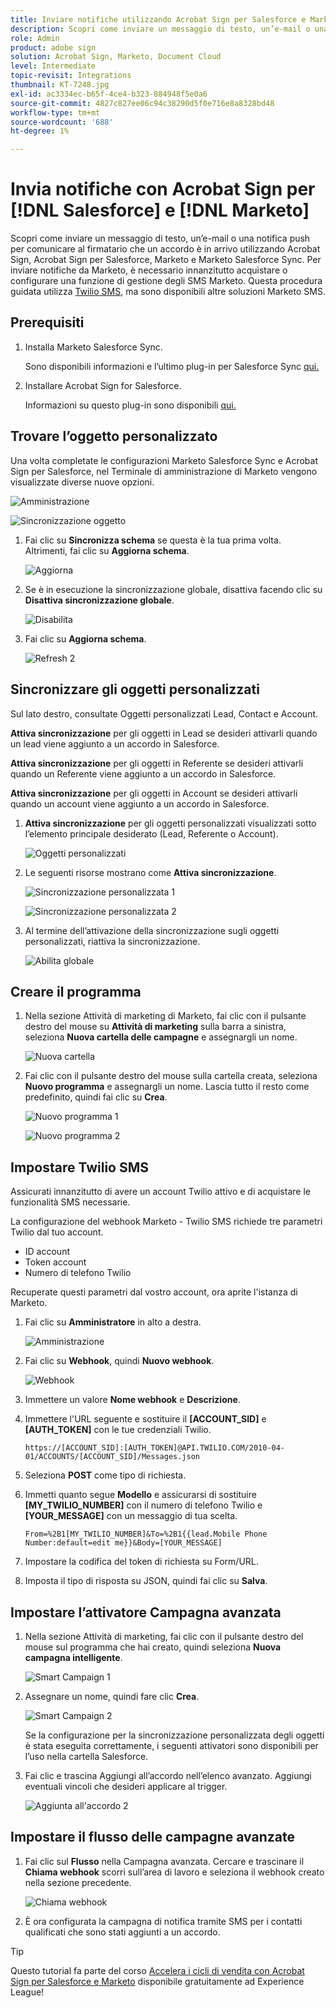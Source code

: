 ```yaml
---
title: Inviare notifiche utilizzando Acrobat Sign per Salesforce e Marketo
description: Scopri come inviare un messaggio di testo, un’e-mail o una notifica push per informare il firmatario che un accordo è in arrivo
role: Admin
product: adobe sign
solution: Acrobat Sign, Marketo, Document Cloud
level: Intermediate
topic-revisit: Integrations
thumbnail: KT-7248.jpg
exl-id: ac3334ec-b65f-4ce4-b323-884948f5e0a6
source-git-commit: 4827c827ee06c94c38290d5f0e716e8a8328bd48
workflow-type: tm+mt
source-wordcount: '688'
ht-degree: 1%

---
```


# Invia notifiche con Acrobat Sign per [!DNL Salesforce] e [!DNL Marketo]

Scopri come inviare un messaggio di testo, un’e-mail o una notifica push per comunicare al firmatario che un accordo è in arrivo utilizzando Acrobat Sign, Acrobat Sign per Salesforce, Marketo e Marketo Salesforce Sync. Per inviare notifiche da Marketo, è necessario innanzitutto acquistare o configurare una funzione di gestione degli SMS Marketo. Questa procedura guidata utilizza [Twilio SMS](https://launchpoint.marketo.com/twilio/twilio-sms-for-marketo/), ma sono disponibili altre soluzioni Marketo SMS.

## Prerequisiti

1. Installa Marketo Salesforce Sync.

   Sono disponibili informazioni e l’ultimo plug-in per Salesforce Sync [qui.](https://experienceleague.adobe.com/docs/marketo/using/product-docs/crm-sync/salesforce-sync/understanding-the-salesforce-sync.html)

1. Installare Acrobat Sign for Salesforce.

   Informazioni su questo plug-in sono disponibili [qui.](https://helpx.adobe.com/ca/sign/using/salesforce-integration-installation-guide.html)

## Trovare l’oggetto personalizzato

Una volta completate le configurazioni Marketo Salesforce Sync e Acrobat Sign per Salesforce, nel Terminale di amministrazione di Marketo vengono visualizzate diverse nuove opzioni.

![Amministrazione](assets/adminTab.png)

![Sincronizzazione oggetto](assets/salesforceAdmin.png)

1. Fai clic su **Sincronizza schema** se questa è la tua prima volta. Altrimenti, fai clic su **Aggiorna schema**.

   ![Aggiorna](assets/refreshSchema1.png)

1. Se è in esecuzione la sincronizzazione globale, disattiva facendo clic su **Disattiva sincronizzazione globale**.

   ![Disabilita](assets/disableGlobal.png)

1. Fai clic su **Aggiorna schema**.

   ![Refresh 2](assets/refreshSchema2.png)

## Sincronizzare gli oggetti personalizzati

Sul lato destro, consultate Oggetti personalizzati Lead, Contact e Account.

**Attiva sincronizzazione** per gli oggetti in Lead se desideri attivarli quando un lead viene aggiunto a un accordo in Salesforce.

**Attiva sincronizzazione** per gli oggetti in Referente se desideri attivarli quando un Referente viene aggiunto a un accordo in Salesforce.

**Attiva sincronizzazione** per gli oggetti in Account se desideri attivarli quando un account viene aggiunto a un accordo in Salesforce.

1. **Attiva sincronizzazione** per gli oggetti personalizzati visualizzati sotto l’elemento principale desiderato (Lead, Referente o Account).

   ![Oggetti personalizzati](assets/customObjects.png)

1. Le seguenti risorse mostrano come **Attiva sincronizzazione**.

   ![Sincronizzazione personalizzata 1](assets/customObjectSync1.png)

   ![Sincronizzazione personalizzata 2](assets/customObjectSync2.png)

1. Al termine dell’attivazione della sincronizzazione sugli oggetti personalizzati, riattiva la sincronizzazione.

   ![Abilita globale](assets/enableGlobal.png)

## Creare il programma

1. Nella sezione Attività di marketing di Marketo, fai clic con il pulsante destro del mouse su **Attività di marketing** sulla barra a sinistra, seleziona **Nuova cartella delle campagne** e assegnargli un nome.

   ![Nuova cartella](assets/newFolder.png)

1. Fai clic con il pulsante destro del mouse sulla cartella creata, seleziona **Nuovo programma** e assegnargli un nome. Lascia tutto il resto come predefinito, quindi fai clic su **Crea**.

   ![Nuovo programma 1](assets/newProgram1.png)

   ![Nuovo programma 2](assets/newProgram2.png)

## Impostare Twilio SMS

Assicurati innanzitutto di avere un account Twilio attivo e di acquistare le funzionalità SMS necessarie.

La configurazione del webhook Marketo - Twilio SMS richiede tre parametri Twilio dal tuo account.

- ID account
- Token account
- Numero di telefono Twilio

Recuperate questi parametri dal vostro account, ora aprite l&#39;istanza di Marketo.

1. Fai clic su **Amministratore** in alto a destra.

   ![Amministrazione](assets/adminTab.png)

1. Fai clic su **Webhook**, quindi **Nuovo webhook**.

   ![Webhook](assets/webhooks.png)

1. Immettere un valore **Nome webhook** e **Descrizione**.

1. Immettere l&#39;URL seguente e sostituire il **[ACCOUNT_SID]** e **[AUTH_TOKEN]** con le tue credenziali Twilio.

   ```
   https://[ACCOUNT_SID]:[AUTH_TOKEN]@API.TWILIO.COM/2010-04-01/ACCOUNTS/[ACCOUNT_SID]/Messages.json
   ```

1. Seleziona **POST** come tipo di richiesta.

1. Immetti quanto segue **Modello** e assicurarsi di sostituire **[MY_TWILIO_NUMBER]** con il numero di telefono Twilio e **[YOUR_MESSAGE]** con un messaggio di tua scelta.

   ```
   From=%2B1[MY_TWILIO_NUMBER]&To=%2B1{{lead.Mobile Phone Number:default=edit me}}&Body=[YOUR_MESSAGE]
   ```

1. Impostare la codifica del token di richiesta su Form/URL.

1. Imposta il tipo di risposta su JSON, quindi fai clic su **Salva**.

## Impostare l’attivatore Campagna avanzata

1. Nella sezione Attività di marketing, fai clic con il pulsante destro del mouse sul programma che hai creato, quindi seleziona **Nuova campagna intelligente**.

   ![Smart Campaign 1](assets/smartCampaign1.png)

1. Assegnare un nome, quindi fare clic **Crea**.

   ![Smart Campaign 2](assets/smartCampaign3.png)

   Se la configurazione per la sincronizzazione personalizzata degli oggetti è stata eseguita correttamente, i seguenti attivatori sono disponibili per l’uso nella cartella Salesforce.

1. Fai clic e trascina Aggiungi all’accordo nell’elenco avanzato. Aggiungi eventuali vincoli che desideri applicare al trigger.

   ![Aggiunta all&#39;accordo 2](assets/addedToAgreement2.png)

## Impostare il flusso delle campagne avanzate

1. Fai clic sul **Flusso** nella Campagna avanzata. Cercare e trascinare il **Chiama webhook** scorri sull’area di lavoro e seleziona il webhook creato nella sezione precedente.

   ![Chiama webhook](assets/callWebhook.png)

1. È ora configurata la campagna di notifica tramite SMS per i contatti qualificati che sono stati aggiunti a un accordo.

>[!TIP]
>
>Questo tutorial fa parte del corso [Accelera i cicli di vendita con Acrobat Sign per Salesforce e Marketo](https://experienceleague.adobe.com/?recommended=Sign-U-1-2021.1) disponibile gratuitamente ad Experience League!